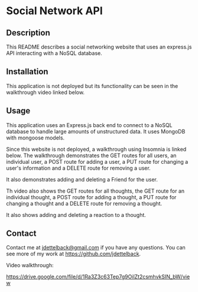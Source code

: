 # Social Network API

## Description
This README describes a social networking website that uses an express.js API interacting with a NoSQL database. 

## Installation
This application is not deployed but its functionality can be seen in the walkthrough video linked below.

## Usage
This application uses an Express.js back end to connect to a NoSQL database to handle large amounts of unstructured data.  It uses MongoDB with mongoose models.

Since this website is not deployed, a walkthrough using Insomnia is linked below. The walkthrough demonstrates the GET routes for all users, an individual user, a POST route for adding a user, a PUT route for changing a user's information and a DELETE route for removing a user.

It also demonstrates adding and deleting a Friend for the user.

Th video also shows the GET routes for all thoughts, the GET route for an individual thought, a POST route for adding a thought, a PUT route for changing a thought and a DELETE route for removing a thought.

It also shows adding and deleting a reaction to a thought.

## Contact
Contact me at [jdettelback@gmail.com](mailto:jdettelback@gmail.com) if you have any questions.  You can see more of my work at <https://github.com/jdettelback>.


Video walkthrough:

https://drive.google.com/file/d/1Ra3Z3c63Tep7g9OilZt2csmhvkSIN_bW/view
